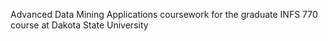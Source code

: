 Advanced Data Mining Applications coursework for the graduate INFS 770 course at Dakota State University

